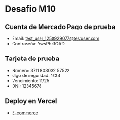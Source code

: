 # Desafio M10

## Cuenta de Mercado Pago de prueba

- Email: test_user_1250929077@testuser.com
- Contraseña: YwsPhn1QAD

## Tarjeta de prueba

- Número: 3711 803032 57522
- digo de seguridad: 1234
- Vencimiento: 11/25
- DNI: 12345678

## Deploy en Vercel

- [E-commerce](https://desafio-m10-weld.vercel.app/)
